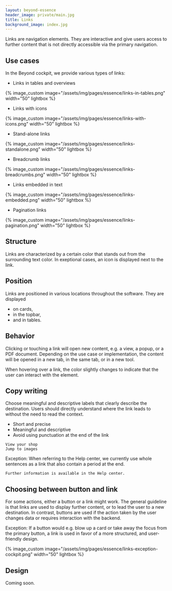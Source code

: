 ```yaml
---
layout: beyond-essence
header_image: private/main.jpg
title: Links
background_image: index.jpg
---
```


Links are navigation elements.
They are interactive and give users access to further content that is not directly accessible via the primary navigation.

## Use cases

In the Beyond cockpit, we provide various types of links:

* Links in tables and overviews

{% image_custom image="/assets/img/pages/essence/links-in-tables.png" width="50" lightbox %}

* Links with icons

{% image_custom image="/assets/img/pages/essence/links-with-icons.png" width="50" lightbox %}

* Stand-alone links

{% image_custom image="/assets/img/pages/essence/links-standalone.png" width="50" lightbox %}

* Breadcrumb links

{% image_custom image="/assets/img/pages/essence/links-breadcrumbs.png" width="50" lightbox %}

* Links embedded in text

{% image_custom image="/assets/img/pages/essence/links-embedded.png" width="50" lightbox %}

* Pagination links

{% image_custom image="/assets/img/pages/essence/links-pagination.png" width="50" lightbox %}


## Structure

Links are characterized by a certain color that stands out from the surrounding text color.
In exeptional cases, an icon is displayed next to the link.

## Position

Links are positioned in various locations throughout the software.
They are displayed

- on cards,
- in the topbar,
- and in tables.

## Behavior

Clicking or touching a link will open new content, e.g. a view, a popup, or a PDF document.
Depending on the use case or implementation, the content will be opened in a new tab, in the same tab, or in a new tool.

When hovering over a link, the color slightly changes to indicate that the user can interact with the element.

## Copy writing

Choose meaningful and descriptive labels that clearly describe the destination.
Users should directly understand where the link leads to without the need to read the context.

* Short and precise
* Meaningful and descriptive
* Avoid using punctuation at the end of the link

```
View your shop
Jump to images
```

Exception: When referring to the Help center, we currently use whole sentences as a link that also contain a period at the end.

```
Further information is available in the Help center.
```

## Choosing between button and link

For some actions, either a button or a link might work.
The general guideline is that links are used to display further content, or to lead the user to a new destination.
In contrast, buttons are used if the action taken by the user changes data or requires interaction with the backend.

Exception: If a button would e.g. blow up a card or take away the focus from the primary button, a link is used in favor of a more structured, and user-friendly design.

{% image_custom image="/assets/img/pages/essence/links-exception-cockpit.png" width="50" lightbox %}

## Design

Coming soon.